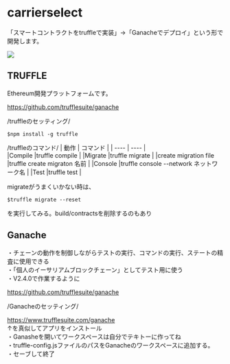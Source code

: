 # carrierselect
「スマートコントラクトをtruffleで実装」→「Ganacheでデプロイ」という形で開発します。

![](https://user-images.githubusercontent.com/47593288/95819154-5b9d7780-0d60-11eb-89dd-f665b0b0e2a8.png)


## TRUFFLE
Ethereum開発プラットフォームです。

https://github.com/trufflesuite/ganache

/truffleのセッティング/
```
$npm install -g truffle
```
/truffleのコマンド/
|  動作  | コマンド  |
| ---- | ---- |              
|Compile   |truffle compile    |
|Migrate     |truffle migrate      |
|create migration file   |truffle create migraton 名前     |
|Console   |truffle console --network ネットワーク名      |
|Test   |truffle test      |

migrateがうまくいかない時は、
```
$truffle migrate --reset
```
を実行してみる。build/contractsを削除するのもあり 



## Ganache
・チェーンの動作を制御しながらテストの実行、コマンドの実行、ステートの精査に使用できる
<br>
・「個人のイーサリアムブロックチェーン」としてテスト用に使う
<br>
・V2.4.0で作業するように

https://github.com/trufflesuite/ganache

/Ganacheのセッティング/

https://www.trufflesuite.com/ganache
<br>
↑を真似してアプリをインストール
<br>
・Ganasheを開いてワークスペースは自分でテキトーに作ってね
<br>
・truffle-config.jsファイルのパスをGanacheのワークスペースに追加する。
<br>
・セーブして終了

